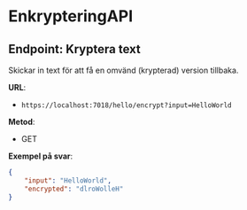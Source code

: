 # EnkrypteringAPI

## Endpoint: Kryptera text
Skickar in text för att få en omvänd (krypterad) version tillbaka.

**URL**:
- `https://localhost:7018/hello/encrypt?input=HelloWorld`

**Metod**:
- GET

**Exempel på svar**:
```json
{
    "input": "HelloWorld",
    "encrypted": "dlroWolleH"
}
